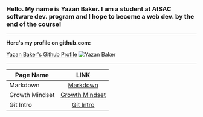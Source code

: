 
### Hello. My name is Yazan Baker. I am a student at AISAC software dev. program and I hope to become a web dev. by the end of the course!
---
__Here's my profile on github.com:__

[Yazan Baker's Github Profile](https://github.com/yazanbaker94) ![Yazan Baker](https://lh3.googleusercontent.com/x0UKNtJL_WaYipDFb237Qc7auhrCDEV1Qst00kSnmMWSuIyIS-u19i_LB4QmDdrgErN-zQ=s85)


---


| Page Name        | LINK       |
| ------------- |:-------------:|
| Markdown      | [Markdown](https://yazanbaker94.github.io/reading-notes/Markdown)|
| Growth Mindset     | [Growth Mindset](https://yazanbaker94.github.io/reading-notes/growth)|  
| Git Intro     | [Git Intro](https://yazanbaker94.github.io/reading-notes/gitintro)|  
